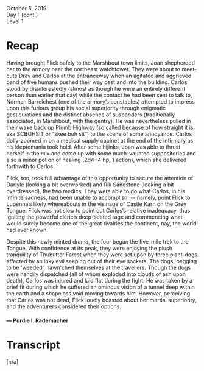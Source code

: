 <div dir="ltr">October 5, 2019</div>

<div dir="ltr"><span id="docs-internal-guid-fa272a40-7fff-aabd-a046-b7a428d7d7fe"></span></div>

<div dir="ltr">Day 1 (cont.)</div>

<div dir="ltr">Level 1</div>

# Recap

Having brought Flick safely to the Marshbout town limits, Joan shepherded her to the armory near the northeast watchtower. They were about to meet-cute Drav and Carlos at the entranceway when an agitated and aggrieved band of five humans pushed their way past and into the building. Carlos stood by disinterestedly (almost as though he were an entirely different person than earlier that day) while the contact he had been sent to talk to, Norman Barrelchest (one of the armory’s constables) attempted to impress upon this furious group his social superiority through enigmatic gesticulations and the distinct absence of suspenders (traditionally associated, in Marshbout, with the gentry). He was nevertheless pulled in their wake back up Plumb Highway (so called because of how straight it is, aka SCBOHSIT or “skee boh sit”) to the scene of some annoyance. Carlos dolly-zoomed in on a medical supply cabinet at the end of the infirmary as his kleptomania took hold. After some hijinks, Joan was able to thrust herself in the mix and come up with some much-vaunted suppositories and also a minor potion of healing (2d4+4 hp, 1 action), which she delivered forthwith to Carlos.

Flick, too, took full advantage of this opportunity to secure the attention of Darlyle (looking a bit overworked) and Rik Sandstone (looking a bit overdressed), the two medics. They were able to do what Carlos, in his infinite sadness, had been unable to accomplish; -- namely, point Flick to Lupenna’s likely whereabouts in the visinage of Castle Karn on the Grey Tongue. Flick was not slow to point out Carlos’s relative inadequacy, thus igniting the powerful cleric’s deep-seated rage and commencing what would surely become one of the great rivalries the continent, nay, the world! had ever known.

Despite this newly minted drama, the four began the five-mile trek to the Tongue. With confidence at its peak, they were enjoying the plush tranquility of Thubutter Farest when they were set upon by three plant-dogs affected by an inky evil seeping out of their eye sockets. The dogs, begging to be 'weeded', 'lawn'ched themselves at the travellers. Though the dogs were handily dispatched (all of whom exploded into clouds of ash upon death), Carlos was injured and laid flat during the fight. He was taken by a brief fit during which he suffered an ominous vision of a tunnel deep within the earth and a shapeless void moving towards him. However, perceiving that Carlos was not dead, Flick loudly boasted about her martial superiority, and the adventurers considered their options.

<span id="docs-internal-guid-a64ce9c3-7fff-af0f-2c01-963af6e9169f"></span>

#### **— Purdie I. Rademacher**

# Transcript

[n/a]

